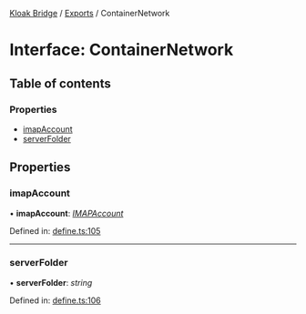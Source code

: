 [Kloak Bridge](../README.md) / [Exports](../modules.md) / ContainerNetwork

# Interface: ContainerNetwork

## Table of contents

### Properties

- [imapAccount](containernetwork.md#imapaccount)
- [serverFolder](containernetwork.md#serverfolder)

## Properties

### imapAccount

• **imapAccount**: [*IMAPAccount*](imapaccount.md)

Defined in: [define.ts:105](https://github.com/CoNET-project/kloak-bridge/blob/4d2356a/src/define.ts#L105)

___

### serverFolder

• **serverFolder**: *string*

Defined in: [define.ts:106](https://github.com/CoNET-project/kloak-bridge/blob/4d2356a/src/define.ts#L106)
